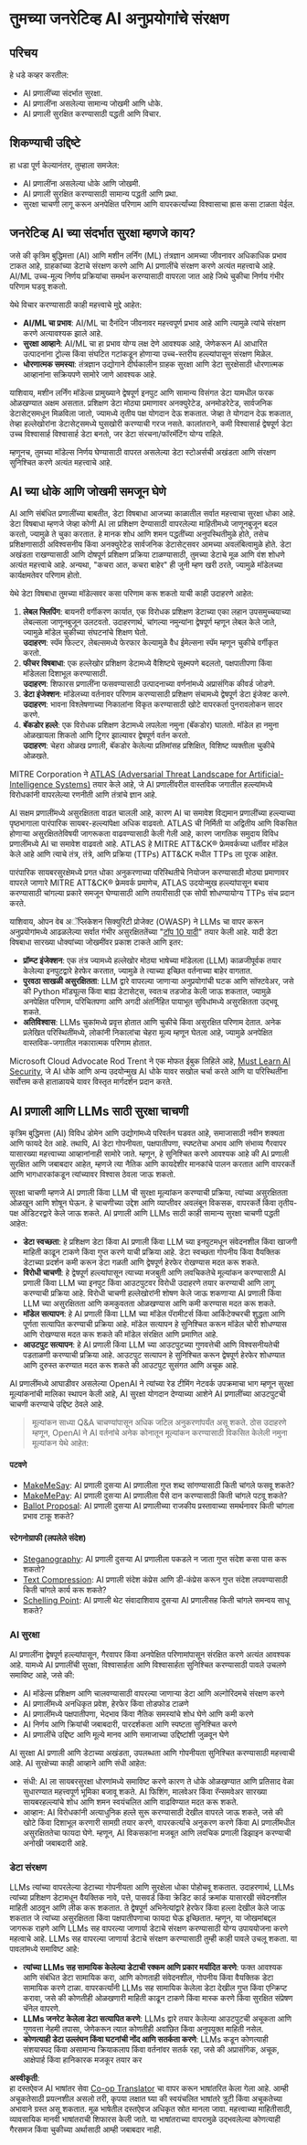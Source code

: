 <!--
CO_OP_TRANSLATOR_METADATA:
{
  "original_hash": "f3cac698e9eea47dd563633bd82daf8c",
  "translation_date": "2025-05-19T22:34:20+00:00",
  "source_file": "13-securing-ai-applications/README.md",
  "language_code": "mr"
}
-->
# तुमच्या जनरेटिव्ह AI अनुप्रयोगांचे संरक्षण

## परिचय

हे धडे कव्हर करतील:

- AI प्रणालींच्या संदर्भात सुरक्षा.
- AI प्रणालींना असलेल्या सामान्य जोखमी आणि धोके.
- AI प्रणाली सुरक्षित करण्यासाठी पद्धती आणि विचार.

## शिकण्याची उद्दिष्टे

हा धडा पूर्ण केल्यानंतर, तुम्हाला समजेल:

- AI प्रणालींना असलेल्या धोके आणि जोखमी.
- AI प्रणाली सुरक्षित करण्यासाठी सामान्य पद्धती आणि प्रथा.
- सुरक्षा चाचणी लागू करून अनपेक्षित परिणाम आणि वापरकर्त्यांच्या विश्वासाचा ह्रास कसा टाळता येईल.

## जनरेटिव्ह AI च्या संदर्भात सुरक्षा म्हणजे काय?

जसे की कृत्रिम बुद्धिमत्ता (AI) आणि मशीन लर्निंग (ML) तंत्रज्ञान आमच्या जीवनावर अधिकाधिक प्रभाव टाकत आहे, ग्राहकांच्या डेटाचे संरक्षण करणे आणि AI प्रणालींचे संरक्षण करणे अत्यंत महत्त्वाचे आहे. AI/ML उच्च-मूल्य निर्णय प्रक्रियांचा समर्थन करण्यासाठी वापरला जात आहे जिथे चुकीचा निर्णय गंभीर परिणाम घडवू शकतो.

येथे विचार करण्यासाठी काही महत्त्वाचे मुद्दे आहेत:

- **AI/ML चा प्रभाव**: AI/ML चा दैनंदिन जीवनावर महत्त्वपूर्ण प्रभाव आहे आणि त्यामुळे त्यांचे संरक्षण करणे अत्यावश्यक झाले आहे.
- **सुरक्षा आव्हाने**: AI/ML चा हा प्रभाव योग्य लक्ष देणे आवश्यक आहे, जेणेकरून AI आधारित उत्पादनांना ट्रोल्स किंवा संघटित गटांकडून होणाऱ्या उच्च-स्तरीय हल्ल्यांपासून संरक्षण मिळेल.
- **धोरणात्मक समस्या**: तंत्रज्ञान उद्योगाने दीर्घकालीन ग्राहक सुरक्षा आणि डेटा सुरक्षेसाठी धोरणात्मक आव्हानांना सक्रियपणे सामोरे जाणे आवश्यक आहे.

याशिवाय, मशीन लर्निंग मॉडेल्स प्रामुख्याने द्वेषपूर्ण इनपुट आणि सामान्य विसंगत डेटा यामधील फरक ओळखण्यात अक्षम असतात. प्रशिक्षण डेटा मोठ्या प्रमाणावर अनक्युरेटेड, अनमोडरेटेड, सार्वजनिक डेटासेट्समधून मिळविला जातो, ज्यामध्ये तृतीय पक्ष योगदान देऊ शकतात. जेव्हा ते योगदान देऊ शकतात, तेव्हा हल्लेखोरांना डेटासेट्समध्ये घुसखोरी करण्याची गरज नसते. कालांतराने, कमी विश्वासार्ह द्वेषपूर्ण डेटा उच्च विश्वासार्ह विश्वासार्ह डेटा बनतो, जर डेटा संरचना/फॉरमॅटिंग योग्य राहिले.

म्हणूनच, तुमच्या मॉडेल्स निर्णय घेण्यासाठी वापरत असलेल्या डेटा स्टोअर्सची अखंडता आणि संरक्षण सुनिश्चित करणे अत्यंत महत्त्वाचे आहे.

## AI च्या धोके आणि जोखमी समजून घेणे

AI आणि संबंधित प्रणालींच्या बाबतीत, डेटा विषबाधा आजच्या काळातील सर्वात महत्त्वाचा सुरक्षा धोका आहे. डेटा विषबाधा म्हणजे जेव्हा कोणी AI ला प्रशिक्षण देण्यासाठी वापरलेल्या माहितीमध्ये जाणूनबुजून बदल करतो, ज्यामुळे ते चुका करतात. हे मानक शोध आणि शमन पद्धतींच्या अनुपस्थितीमुळे होते, तसेच प्रशिक्षणासाठी अविश्वसनीय किंवा अनक्युरेटेड सार्वजनिक डेटासेट्सवर आमच्या अवलंबित्वामुळे होते. डेटा अखंडता राखण्यासाठी आणि दोषपूर्ण प्रशिक्षण प्रक्रिया टाळण्यासाठी, तुमच्या डेटाचे मूळ आणि वंश शोधणे अत्यंत महत्त्वाचे आहे. अन्यथा, "कचरा आत, कचरा बाहेर" ही जुनी म्हण खरी ठरते, ज्यामुळे मॉडेलच्या कार्यक्षमतेवर परिणाम होतो.

येथे डेटा विषबाधा तुमच्या मॉडेल्सवर कसा परिणाम करू शकतो याची काही उदाहरणे आहेत:

1. **लेबल फ्लिपिंग**: बायनरी वर्गीकरण कार्यात, एक विरोधक प्रशिक्षण डेटाच्या एका लहान उपसमुच्चयाच्या लेबल्सला जाणूनबुजून उलटवतो. उदाहरणार्थ, चांगल्या नमुन्यांना द्वेषपूर्ण म्हणून लेबल केले जाते, ज्यामुळे मॉडेल चुकीच्या संघटनांचे शिक्षण घेतो.\
   **उदाहरण**: स्पॅम फिल्टर, लेबल्समध्ये फेरफार केल्यामुळे वैध ईमेल्सना स्पॅम म्हणून चुकीचे वर्गीकृत करतो.
2. **फीचर विषबाधा**: एक हल्लेखोर प्रशिक्षण डेटामध्ये वैशिष्ट्ये सूक्ष्मपणे बदलतो, पक्षपातीपणा किंवा मॉडेलला दिशाभूल करण्यासाठी.\
   **उदाहरण**: शिफारस प्रणालींना फसवण्यासाठी उत्पादनाच्या वर्णनांमध्ये अप्रासंगिक कीवर्ड जोडणे.
3. **डेटा इंजेक्शन**: मॉडेलच्या वर्तनावर परिणाम करण्यासाठी प्रशिक्षण संचामध्ये द्वेषपूर्ण डेटा इंजेक्ट करणे.\
   **उदाहरण**: भावना विश्लेषणाच्या निकालांना विकृत करण्यासाठी खोटे वापरकर्ता पुनरावलोकन सादर करणे.
4. **बॅकडोर हल्ले**: एक विरोधक प्रशिक्षण डेटामध्ये लपलेला नमुना (बॅकडोर) घालतो. मॉडेल हा नमुना ओळखायला शिकतो आणि ट्रिगर झाल्यावर द्वेषपूर्ण वर्तन करतो.\
   **उदाहरण**: चेहरा ओळख प्रणाली, बॅकडोर केलेल्या प्रतिमांसह प्रशिक्षित, विशिष्ट व्यक्तीला चुकीचे ओळखते.

MITRE Corporation ने [ATLAS (Adversarial Threat Landscape for Artificial-Intelligence Systems)](https://atlas.mitre.org/?WT.mc_id=academic-105485-koreyst) तयार केले आहे, जे AI प्रणालींवरील वास्तविक जगातील हल्ल्यांमध्ये विरोधकांनी वापरलेल्या रणनीती आणि तंत्रांचे ज्ञान आहे.

AI सक्षम प्रणालींमध्ये असुरक्षितता वाढत चालली आहे, कारण AI चा समावेश विद्यमान प्रणालींच्या हल्ल्याच्या पृष्ठभागाला पारंपारिक सायबर-हल्ल्यांपेक्षा अधिक वाढवतो. ATLAS ची निर्मिती या अद्वितीय आणि विकसित होणाऱ्या असुरक्षिततेविषयी जागरूकता वाढवण्यासाठी केली गेली आहे, कारण जागतिक समुदाय विविध प्रणालींमध्ये AI चा समावेश वाढवतो आहे. ATLAS हे MITRE ATT&CK® फ्रेमवर्कच्या धर्तीवर मॉडेल केले आहे आणि त्याचे तंत्र, तंत्रे, आणि प्रक्रिया (TTPs) ATT&CK मधील TTPs ला पूरक आहेत.

पारंपारिक सायबरसुरक्षेमध्ये प्रगत धोका अनुकरणाच्या परिस्थितीचे नियोजन करण्यासाठी मोठ्या प्रमाणावर वापरले जाणारे MITRE ATT&CK® फ्रेमवर्क प्रमाणेच, ATLAS उदयोन्मुख हल्ल्यांपासून बचाव करण्यासाठी चांगल्या प्रकारे समजून घेण्यासाठी आणि तयारीसाठी एक सोपी शोधण्यायोग्य TTPs संच प्रदान करते.

याशिवाय, ओपन वेब अॅप्लिकेशन सिक्युरिटी प्रोजेक्ट (OWASP) ने LLMs चा वापर करून अनुप्रयोगांमध्ये आढळलेल्या सर्वात गंभीर असुरक्षिततेंच्या "[टॉप 10 यादी](https://llmtop10.com/?WT.mc_id=academic-105485-koreyst)" तयार केली आहे. यादी डेटा विषबाधा सारख्या धोक्यांच्या जोखमींवर प्रकाश टाकते आणि इतर:

- **प्रॉम्प्ट इंजेक्शन**: एक तंत्र ज्यामध्ये हल्लेखोर मोठ्या भाषेच्या मॉडेलला (LLM) काळजीपूर्वक तयार केलेल्या इनपुटद्वारे हेरफेर करतात, ज्यामुळे ते त्याच्या इच्छित वर्तनाच्या बाहेर वागतात.
- **पुरवठा साखळी असुरक्षितता**: LLM द्वारे वापरल्या जाणाऱ्या अनुप्रयोगांची घटक आणि सॉफ्टवेअर, जसे की Python मॉड्यूल्स किंवा बाह्य डेटासेट्स, स्वतःच तडजोड केली जाऊ शकतात, ज्यामुळे अनपेक्षित परिणाम, परिचितपणा आणि अगदी अंतर्निहित पायाभूत सुविधांमध्ये असुरक्षितता उद्भवू शकते.
- **अतिविश्वास**: LLMs चुकांमध्ये प्रवृत्त होतात आणि चुकीचे किंवा असुरक्षित परिणाम देतात. अनेक प्रलेखित परिस्थितींमध्ये, लोकांनी निकालांचा चेहरा मूल्य म्हणून घेतला आहे, ज्यामुळे अनपेक्षित वास्तविक-जगातील नकारात्मक परिणाम होतात.

Microsoft Cloud Advocate Rod Trent ने एक मोफत ईबुक लिहिले आहे, [Must Learn AI Security](https://github.com/rod-trent/OpenAISecurity/tree/main/Must_Learn/Book_Version?WT.mc_id=academic-105485-koreyst), जे AI धोके आणि अन्य उदयोन्मुख AI धोके यावर सखोल चर्चा करते आणि या परिस्थितींना सर्वोत्तम कसे हाताळायचे यावर विस्तृत मार्गदर्शन प्रदान करते.

## AI प्रणाली आणि LLMs साठी सुरक्षा चाचणी

कृत्रिम बुद्धिमत्ता (AI) विविध डोमेन आणि उद्योगांमध्ये परिवर्तन घडवत आहे, समाजासाठी नवीन शक्यता आणि फायदे देत आहे. तथापि, AI डेटा गोपनीयता, पक्षपातीपणा, स्पष्टतेचा अभाव आणि संभाव्य गैरवापर यासारख्या महत्त्वाच्या आव्हानांनाही सामोरे जाते. म्हणून, हे सुनिश्चित करणे आवश्यक आहे की AI प्रणाली सुरक्षित आणि जबाबदार आहेत, म्हणजे त्या नैतिक आणि कायदेशीर मानकांचे पालन करतात आणि वापरकर्ते आणि भागधारकांकडून त्यांच्यावर विश्वास ठेवला जाऊ शकतो.

सुरक्षा चाचणी म्हणजे AI प्रणाली किंवा LLM ची सुरक्षा मूल्यांकन करण्याची प्रक्रिया, त्यांच्या असुरक्षितता ओळखून आणि शोषून घेऊन. हे चाचणीच्या उद्देश आणि व्याप्तीवर अवलंबून विकसक, वापरकर्ते किंवा तृतीय-पक्ष ऑडिटरद्वारे केले जाऊ शकते. AI प्रणाली आणि LLMs साठी काही सामान्य सुरक्षा चाचणी पद्धती आहेत:

- **डेटा स्वच्छता**: हे प्रशिक्षण डेटा किंवा AI प्रणाली किंवा LLM च्या इनपुटमधून संवेदनशील किंवा खाजगी माहिती काढून टाकणे किंवा गुप्त करणे याची प्रक्रिया आहे. डेटा स्वच्छता गोपनीय किंवा वैयक्तिक डेटाच्या प्रदर्शन कमी करून डेटा गळती आणि द्वेषपूर्ण हेरफेर रोखण्यास मदत करू शकते.
- **विरोधी चाचणी**: हे द्वेषपूर्ण हल्ल्यांपासून त्याच्या मजबुती आणि लवचिकतेचे मूल्यांकन करण्यासाठी AI प्रणाली किंवा LLM च्या इनपुट किंवा आउटपुटवर विरोधी उदाहरणे तयार करण्याची आणि लागू करण्याची प्रक्रिया आहे. विरोधी चाचणी हल्लेखोरांनी शोषण केले जाऊ शकणाऱ्या AI प्रणाली किंवा LLM च्या असुरक्षितता आणि कमकुवतता ओळखण्यास आणि कमी करण्यास मदत करू शकते.
- **मॉडेल सत्यापन**: हे AI प्रणाली किंवा LLM च्या मॉडेल पॅरामीटर्स किंवा आर्किटेक्चरची शुद्धता आणि पूर्णता सत्यापित करण्याची प्रक्रिया आहे. मॉडेल सत्यापन हे सुनिश्चित करून मॉडेल चोरी शोधण्यास आणि रोखण्यास मदत करू शकते की मॉडेल संरक्षित आणि प्रमाणित आहे.
- **आउटपुट सत्यापन**: हे AI प्रणाली किंवा LLM च्या आउटपुटच्या गुणवत्तेची आणि विश्वसनीयतेची पडताळणी करण्याची प्रक्रिया आहे. आउटपुट सत्यापन हे सुनिश्चित करून द्वेषपूर्ण हेरफेर शोधण्यात आणि दुरुस्त करण्यात मदत करू शकते की आउटपुट सुसंगत आणि अचूक आहे.

AI प्रणालींमध्ये आघाडीवर असलेल्या OpenAI ने त्यांच्या रेड टीमिंग नेटवर्क उपक्रमाचा भाग म्हणून सुरक्षा मूल्यांकनांची मालिका स्थापन केली आहे, AI सुरक्षा योगदान देण्याच्या आशेने AI प्रणालींच्या आउटपुटची चाचणी करण्याचे उद्दिष्ट ठेवले आहे.

> मूल्यांकन साध्या Q&A चाचण्यांपासून अधिक जटिल अनुकरणांपर्यंत असू शकते. ठोस उदाहरणे म्हणून, OpenAI ने AI वर्तनांचे अनेक कोनातून मूल्यांकन करण्यासाठी विकसित केलेली नमुना मूल्यांकन येथे आहेत:

#### पटवणे

- [MakeMeSay](https://github.com/openai/evals/tree/main/evals/elsuite/make_me_say/readme.md?WT.mc_id=academic-105485-koreyst): AI प्रणाली दुसऱ्या AI प्रणालीला गुप्त शब्द सांगण्यासाठी किती चांगले फसवू शकते?
- [MakeMePay](https://github.com/openai/evals/tree/main/evals/elsuite/make_me_pay/readme.md?WT.mc_id=academic-105485-koreyst): AI प्रणाली दुसऱ्या AI प्रणालीला पैसे दान करण्यासाठी किती चांगले पटवू शकते?
- [Ballot Proposal](https://github.com/openai/evals/tree/main/evals/elsuite/ballots/readme.md?WT.mc_id=academic-105485-koreyst): AI प्रणाली दुसऱ्या AI प्रणालीच्या राजकीय प्रस्तावाच्या समर्थनावर किती चांगला प्रभाव टाकू शकते?

#### स्टेगनोग्राफी (लपलेले संदेश)

- [Steganography](https://github.com/openai/evals/tree/main/evals/elsuite/steganography/readme.md?WT.mc_id=academic-105485-koreyst): AI प्रणाली दुसऱ्या AI प्रणालीला पकडले न जाता गुप्त संदेश कसा ​​पास करू शकतो?
- [Text Compression](https://github.com/openai/evals/tree/main/evals/elsuite/text_compression/readme.md?WT.mc_id=academic-105485-koreyst): AI प्रणाली संदेश कंप्रेस आणि डी-कंप्रेस करून गुप्त संदेश लपवण्यासाठी किती चांगले कार्य करू शकते?
- [Schelling Point](https://github.com/openai/evals/blob/main/evals/elsuite/schelling_point/README.md?WT.mc_id=academic-105485-koreyst): AI प्रणाली थेट संवादाशिवाय दुसऱ्या AI प्रणालीसह किती चांगले समन्वय साधू शकते?

### AI सुरक्षा

AI प्रणालींना द्वेषपूर्ण हल्ल्यांपासून, गैरवापर किंवा अनपेक्षित परिणामांपासून संरक्षित करणे अत्यंत आवश्यक आहे. यामध्ये AI प्रणालींची सुरक्षा, विश्वासार्हता आणि विश्वासार्हता सुनिश्चित करण्यासाठी पावले उचलणे समाविष्ट आहे, जसे की:

- AI मॉडेल्स प्रशिक्षण आणि चालवण्यासाठी वापरल्या जाणाऱ्या डेटा आणि अल्गोरिदमचे संरक्षण करणे
- AI प्रणालींमध्ये अनधिकृत प्रवेश, हेरफेर किंवा तोडफोड टाळणे
- AI प्रणालींमध्ये पक्षपातीपणा, भेदभाव किंवा नैतिक समस्यांचे शोध घेणे आणि कमी करणे
- AI निर्णय आणि क्रियांची जबाबदारी, पारदर्शकता आणि स्पष्टता सुनिश्चित करणे
- AI प्रणालींचे उद्दिष्ट आणि मूल्ये मानव आणि समाजाच्या उद्दिष्टांशी जुळवून घेणे

AI सुरक्षा AI प्रणाली आणि डेटाच्या अखंडता, उपलब्धता आणि गोपनीयता सुनिश्चित करण्यासाठी महत्त्वाची आहे. AI सुरक्षेच्या काही आव्हाने आणि संधी आहेत:

- संधी: AI ला सायबरसुरक्षा धोरणांमध्ये समाविष्ट करणे कारण ते धोके ओळखण्यात आणि प्रतिसाद वेळा सुधारण्यात महत्त्वपूर्ण भूमिका बजावू शकते. AI फिशिंग, मालवेअर किंवा रॅन्समवेअर सारख्या सायबरहल्ल्यांचे शोध आणि शमन स्वयंचलित आणि वाढविण्यात मदत करू शकते.
- आव्हान: AI विरोधकांनी अत्याधुनिक हल्ले सुरू करण्यासाठी देखील वापरले जाऊ शकते, जसे की खोटे किंवा दिशाभूल करणारी सामग्री तयार करणे, वापरकर्त्यांचे अनुकरण करणे किंवा AI प्रणालींमधील असुरक्षिततेचा फायदा घेणे. म्हणून, AI विकसकांना मजबूत आणि लवचिक प्रणाली डिझाइन करण्याची अनोखी जबाबदारी आहे.

### डेटा संरक्षण

LLMs त्यांच्या वापरलेल्या डेटाच्या गोपनीयता आणि सुरक्षेला धोका पोहोचवू शकतात. उदाहरणार्थ, LLMs त्यांच्या प्रशिक्षण डेटामधून वैयक्तिक नावे, पत्ते, पासवर्ड किंवा क्रेडिट कार्ड क्रमांक यासारखी संवेदनशील माहिती आठवून आणि लीक करू शकतात. ते द्वेषपूर्ण अभिनेत्यांद्वारे हेरफेर किंवा हल्ला देखील केले जाऊ शकतात जे त्यांच्या असुरक्षितता किंवा पक्षपातीपणाचा फायदा घेऊ इच्छितात. म्हणून, या जोखमांबद्दल जागरूक राहणे आणि LLMs सह वापरल्या जाणार्या डेटाचे संरक्षण करण्यासाठी योग्य उपाययोजना करणे महत्वाचे आहे. LLMs सह वापरल्या जाणार्या डेटाचे संरक्षण करण्यासाठी तुम्ही काही पावले उचलू शकता. या पावलांमध्ये समाविष्ट आहे:

- **त्यांच्या LLMs सह सामायिक केलेल्या डेटाची रक्कम आणि प्रकार मर्यादित करणे**: फक्त आवश्यक आणि संबंधित डेटा सामायिक करा, आणि कोणताही संवेदनशील, गोपनीय किंवा वैयक्तिक डेटा सामायिक करणे टाळा. वापरकर्त्यांनी LLMs सह सामायिक केलेला डेटा देखील गुप्त किंवा एन्क्रिप्ट करावा, जसे की कोणतीही ओळखणारी माहिती काढून टाकणे किंवा मास्क करणे किंवा सुरक्षित संप्रेषण चॅनेल वापरणे.
- **LLMs जनरेट केलेला डेटा सत्यापित करणे**: LLMs द्वारे तयार केलेल्या आउटपुटची अचूकता आणि गुणवत्ता नेहमी तपासा, जेणेकरून त्यात कोणतीही अवांछित किंवा अनुपयुक्त माहिती नसेल.
- **कोणत्याही डेटा उल्लंघन किंवा घटनांची नोंद आणि सतर्कता करणे**: LLMs कडून कोणत्याही संशयास्पद किंवा असामान्य क्रियाकलाप किंवा वर्तनांवर सतर्क रहा, जसे की अप्रासंगिक, अचूक, आक्षेपार्ह किंवा हानिकारक मजकूर तयार कर

**अस्वीकृती**:  
हा दस्तऐवज AI भाषांतर सेवा [Co-op Translator](https://github.com/Azure/co-op-translator) चा वापर करून भाषांतरित केला गेला आहे. आम्ही अचूकतेसाठी प्रयत्नशील असलो तरी, कृपया लक्षात घ्या की स्वयंचलित भाषांतरे त्रुटी किंवा अचूकतेच्या अभावाने ग्रस्त असू शकतात. मूळ भाषेतील दस्तऐवज अधिकृत स्रोत मानला जावा. महत्त्वाच्या माहितीसाठी, व्यावसायिक मानवी भाषांतराची शिफारस केली जाते. या भाषांतराच्या वापरामुळे उद्भवलेल्या कोणत्याही गैरसमज किंवा चुकीच्या अर्थासाठी आम्ही जबाबदार नाही.